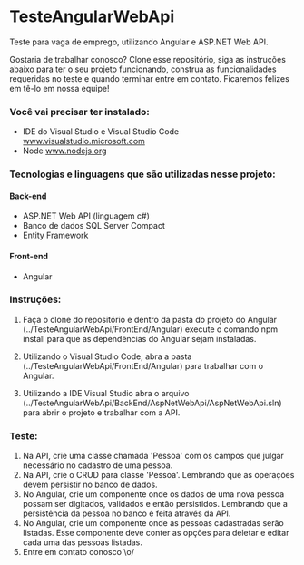 # TesteAngularWebApi
Teste para vaga de emprego, utilizando Angular e ASP.NET Web API.

Gostaria de trabalhar conosco? Clone esse repositório, siga as instruções abaixo para ter o seu projeto funcionando, construa as funcionalidades requeridas no teste e quando terminar entre em contato. Ficaremos felizes em tê-lo em nossa equipe!


### Você vai precisar ter instalado:

- IDE do Visual Studio e Visual Studio Code www.visualstudio.microsoft.com
- Node www.nodejs.org


### Tecnologias e linguagens que são utilizadas nesse projeto:

#### Back-end
- ASP.NET Web API (linguagem c#)
- Banco de dados SQL Server Compact
- Entity Framework

#### Front-end
- Angular


### Instruções:

1. Faça o clone do repositório e dentro da pasta do projeto do Angular (../TesteAngularWebApi/FrontEnd/Angular) execute o comando npm install para que as dependências do Angular sejam instaladas.

2. Utilizando o Visual Studio Code, abra a pasta (../TesteAngularWebApi/FrontEnd/Angular) para trabalhar com o Angular.

3. Utilizando a IDE Visual Studio abra o arquivo (../TesteAngularWebApi/BackEnd/AspNetWebApi/AspNetWebApi.sln) para abrir o projeto e trabalhar com a API.


### Teste:

1. Na API, crie uma classe chamada 'Pessoa' com os campos que julgar necessário no cadastro de uma pessoa.
2. Na API, crie o CRUD para classe 'Pessoa'. Lembrando que as operações devem persistir no banco de dados.
3. No Angular, crie um componente onde os dados de uma nova pessoa possam ser digitados, validados e então persistidos. Lembrando que a persistência da pessoa no banco é feita através da API.
4. No Angular, crie um componente onde as pessoas cadastradas serão listadas. Esse componente deve conter as opções para deletar e editar cada uma das pessoas listadas.
5. Entre em contato conosco \o/
